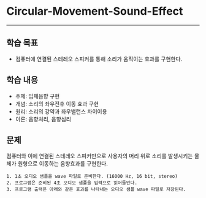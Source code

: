 # Circular-Movement-Sound-Effect

* * *

## 학습 목표
- 컴퓨터에 연결된 스테레오 스피커를 통해 소리가 움직이는 효과를 구현한다.

## 학습 내용
- 주제: 입체음향 구현
- 개념: 소리의 좌우전후 이동 효과 구현
- 원리: 소리의 강약과 좌우밸런스 차이이용
- 이론: 음향처리, 음향심리

## 문제
컴퓨터와 이에 연결된 스테레오 스피커만으로 사용자의 머리 위로 소리를 발생시키는 물체가 원형으로 이동하는 음향효과를 구현한다.
```
1. 1초 오디오 샘플을 wave 파일로 준비한다. (16000 Hz, 16 bit, stereo)
2. 프로그램은 준비된 4초 오디오 샘플을 입력으로 읽어들인다.
3. 프로그램 출력은 아래와 같은 효과를 나타내는 오디오 샘플 wave 파일로 저장된다.
```
